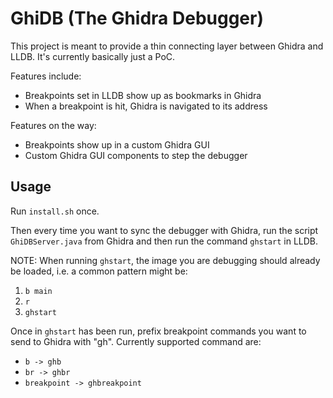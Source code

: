 # GhiDB (The Ghidra Debugger)

This project is meant to provide a thin connecting layer between Ghidra and LLDB. It's currently basically just a PoC.

Features include:
    
* Breakpoints set in LLDB show up as bookmarks in Ghidra
* When a breakpoint is hit, Ghidra is navigated to its address

Features on the way:
   
* Breakpoints show up in a custom Ghidra GUI
* Custom Ghidra GUI components to step the debugger

## Usage

Run `install.sh` once. 

Then every time you want to sync the debugger with Ghidra, run the script `GhiDBServer.java` from Ghidra and then run the command `ghstart` in LLDB.

NOTE: When running `ghstart`, the image you are debugging should already be loaded, i.e. a common pattern might be:

1. `b main`
2. `r`
3. `ghstart`

Once in `ghstart` has been run, prefix breakpoint commands you want to send to Ghidra with "gh". Currently supported command are:

* `b -> ghb`
* `br -> ghbr`
* `breakpoint -> ghbreakpoint`
